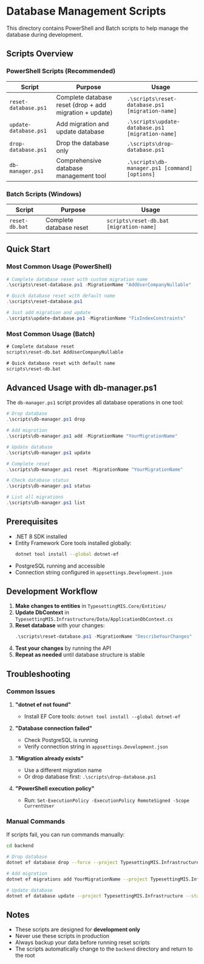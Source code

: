 # Database Management Scripts

This directory contains PowerShell and Batch scripts to help manage the database during development.

## Scripts Overview

### PowerShell Scripts (Recommended)

| Script | Purpose | Usage |
|--------|---------|-------|
| `reset-database.ps1` | Complete database reset (drop + add migration + update) | `.\scripts\reset-database.ps1 [migration-name]` |
| `update-database.ps1` | Add migration and update database | `.\scripts\update-database.ps1 [migration-name]` |
| `drop-database.ps1` | Drop the database only | `.\scripts\drop-database.ps1` |
| `db-manager.ps1` | Comprehensive database management tool | `.\scripts\db-manager.ps1 [command] [options]` |

### Batch Scripts (Windows)

| Script | Purpose | Usage |
|--------|---------|-------|
| `reset-db.bat` | Complete database reset | `scripts\reset-db.bat [migration-name]` |

## Quick Start

### Most Common Usage (PowerShell)
```powershell
# Complete database reset with custom migration name
.\scripts\reset-database.ps1 -MigrationName "AddUserCompanyNullable"

# Quick database reset with default name
.\scripts\reset-database.ps1

# Just add migration and update
.\scripts\update-database.ps1 -MigrationName "FixIndexConstraints"
```

### Most Common Usage (Batch)
```cmd
# Complete database reset
scripts\reset-db.bat AddUserCompanyNullable

# Quick database reset with default name
scripts\reset-db.bat
```

## Advanced Usage with db-manager.ps1

The `db-manager.ps1` script provides all database operations in one tool:

```powershell
# Drop database
.\scripts\db-manager.ps1 drop

# Add migration
.\scripts\db-manager.ps1 add -MigrationName "YourMigrationName"

# Update database
.\scripts\db-manager.ps1 update

# Complete reset
.\scripts\db-manager.ps1 reset -MigrationName "YourMigrationName"

# Check database status
.\scripts\db-manager.ps1 status

# List all migrations
.\scripts\db-manager.ps1 list
```

## Prerequisites

- .NET 8 SDK installed
- Entity Framework Core tools installed globally:
  ```bash
  dotnet tool install --global dotnet-ef
  ```
- PostgreSQL running and accessible
- Connection string configured in `appsettings.Development.json`

## Development Workflow

1. **Make changes to entities** in `TypesettingMIS.Core/Entities/`
2. **Update DbContext** in `TypesettingMIS.Infrastructure/Data/ApplicationDbContext.cs`
3. **Reset database** with your changes:
   ```powershell
   .\scripts\reset-database.ps1 -MigrationName "DescribeYourChanges"
   ```
4. **Test your changes** by running the API
5. **Repeat as needed** until database structure is stable

## Troubleshooting

### Common Issues

1. **"dotnet ef not found"**
   - Install EF Core tools: `dotnet tool install --global dotnet-ef`

2. **"Database connection failed"**
   - Check PostgreSQL is running
   - Verify connection string in `appsettings.Development.json`

3. **"Migration already exists"**
   - Use a different migration name
   - Or drop database first: `.\scripts\drop-database.ps1`

4. **"PowerShell execution policy"**
   - Run: `Set-ExecutionPolicy -ExecutionPolicy RemoteSigned -Scope CurrentUser`

### Manual Commands

If scripts fail, you can run commands manually:

```bash
cd backend

# Drop database
dotnet ef database drop --force --project TypesettingMIS.Infrastructure --startup-project TypesettingMIS.API

# Add migration
dotnet ef migrations add YourMigrationName --project TypesettingMIS.Infrastructure --startup-project TypesettingMIS.API

# Update database
dotnet ef database update --project TypesettingMIS.Infrastructure --startup-project TypesettingMIS.API
```

## Notes

- These scripts are designed for **development only**
- Never use these scripts in production
- Always backup your data before running reset scripts
- The scripts automatically change to the `backend` directory and return to the root
